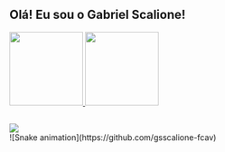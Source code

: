 ## Olá! Eu sou o Gabriel Scalione!
 <div>
   <a href="https://github.com/gsscalione-fcav">
   <img height="130em" src="https://github-readme-stats.vercel.app/api?username=gsscalione-fcav&show_icons=true&theme=tokyonight&include_all_commits=true&count_private=true"/>
  
   <img height="130em" src="https://github-readme-stats.vercel.app/api/top-langs/?username=gsscalione-fcav&layout=compact&langs_count=7&theme=tokyonight"/>
  
</div>
  
##
  
<div> 
  <a href = "mailto:gabriel.scalione@vanzolini.com.br"><img src="https://img.shields.io/badge/Gmail-D14836?style=for-the-badge&logo=gmail&logoColor=white" target="_blank"></a>
</div>

 <div> 
  ![Snake animation](https://github.com/gsscalione-fcav)
</div>


<!--
**gsscalione-fcav/gsscalione-fcav** is a ✨ _special_ ✨ repository because its `README.md` (this file) appears on your GitHub profile.

Here are some ideas to get you started:

- 🔭 I’m currently working on ...
- 🌱 I’m currently learning ...
- 👯 I’m looking to collaborate on ...
- 🤔 I’m looking for help with ...
- 💬 Ask me about ...
- 📫 How to reach me: ...
- 😄 Pronouns: ...
- ⚡ Fun fact: ...
-->
